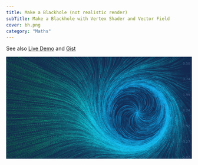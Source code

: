 ```yaml
---
title: Make a Blackhole (not realistic render)
subTitle: Make a Blackhole with Vertex Shader and Vector Field
cover: bh.png
category: "Maths"
---
```


See also [Live Demo](https://anvaka.github.io/fieldplay/?cx=-8.7899&cy=0.23650000000000038&w=31.0606&h=31.0606&dt=0.01&fo=0.99&dp=0.005&cm=2&vf=float%20phi%28float%20x%29%20%7B%0A%20%20return%201.%2F%281.%2Bexp%28-x%29%29%3B%0A%7D%0A%0Avec2%20get_velocity%28vec2%20p%29%20%7B%0A%20%20vec2%20v%20%3D%20vec2%280.%2C%200.%29%3B%0A%20%20float%20pi%20%3D%203.14159%3B%0A%20%20float%20alpha%20%3D%20pi%2F2.*phi%28length%28p%29-2.*pi%29%2Bpi%2F2.%3B%0A%20%20if%20%28length%28p%29%3Cpi%29%20%7B%0A%20%20%20%20alpha%20%3D%20pi%2F2.*phi%281.6*%28pi%2F2.-length%28p%29%29%29%2Bpi%2F2.%3B%0A%20%20%7D%0A%20%20else%20%7B%0A%20%20%20%20alpha%20%3D%20pi%2F2.*phi%28length%28p%29-2.*pi%29%2Bpi%2F2.%3B%0A%20%20%20%20alpha%20%3D%20-%20alpha%3B%0A%20%20%7D%0A%20%20v.x%20%3D%20cos%28alpha%29*p.x%2Bsin%28alpha%29*p.y%3B%0A%20%20v.y%20%3D%20-sin%28alpha%29*p.x%2Bcos%28alpha%29*p.y%3B%0A%20%20if%20%28length%28p%29%3Cpi%29%20%7B%0A%20%20%20%20vec2%20u%20%3D%20vec2%280.%2C%200.%29%3B%0A%20%20%20%20u.x%20%3D%20v.x%2Flength%28v%29%3B%0A%20%20%09u.y%20%3D%20v.y%2Flength%28v%29%3B%0A%20%20%20%20return%20u*pi%3B%0A%20%20%7D%0A%20%20else%20%7B%0A%20%20%20%20return%20v%3B%0A%20%20%7D%0A%7D&code=float%20phi%28float%20x%29%20%7B%0A%20%20return%201.%2F%281.%2Bexp%28-x%29%29%3B%0A%7D%0A%0Avec2%20get_velocity%28vec2%20p%29%20%7B%0A%20%20vec2%20v%20%3D%20vec2%280.%2C%200.%29%3B%0A%20%20float%20pi%20%3D%203.14159%3B%0A%20%20float%20alpha%20%3D%20pi%2F2.*phi%28length%28p%29-2.*pi%29%2Bpi%2F2.%3B%0A%20%20if%20%28length%28p%29%3Cpi%29%20%7B%0A%20%20%20%20alpha%20%3D%20pi%2F2.*phi%281.6*%28pi%2F2.-length%28p%29%29%29%2Bpi%2F2.%3B%0A%20%20%7D%0A%20%20else%20%7B%0A%20%20%20%20alpha%20%3D%20pi%2F2.*phi%28length%28p%29-2.*pi%29%2Bpi%2F2.%3B%0A%20%20%20%20alpha%20%3D%20-%20alpha%3B%0A%20%20%7D%0A%20%20v.x%20%3D%20cos%28alpha%29*p.x%2Bsin%28alpha%29*p.y%3B%0A%20%20v.y%20%3D%20-sin%28alpha%29*p.x%2Bcos%28alpha%29*p.y%3B%0A%20%20if%20%28length%28p%29%3Cpi%29%20%7B%0A%20%20%20%20vec2%20u%20%3D%20vec2%280.%2C%200.%29%3B%0A%20%20%20%20u.x%20%3D%20v.x%2Flength%28v%29%3B%0A%20%20%09u.y%20%3D%20v.y%2Flength%28v%29%3B%0A%20%20%20%20return%20u*pi%3B%0A%20%20%7D%0A%20%20else%20%7B%0A%20%20%20%20return%20v%3B%0A%20%20%7D%0A%7D) and [Gist](https://gist.github.com/aleozlx/69f84ac008f4ab22fbbcd6960ca53fa0)

![Blackhole Render](bh-render.png)